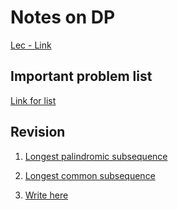 # Notes on DP

[Lec - Link](https://youtube.com/playlist?list=PLqM7alHXFySGbXhWx7sBJEwY2DnhDjmxm&feature=shared)

## Important problem list 
[Link for list](https://www.geeksforgeeks.org/top-20-dynamic-programming-interview-questions/)

## Revision
 <ol>
 
 <li>
 
 [Longest palindromic subsequence](https://www.geeksforgeeks.org/problems/longest-palindromic-subsequence-1612327878/1)</li>
 
 <li>

 [Longest common subsequence](https://www.geeksforgeeks.org/problems/longest-common-subsequence-1587115620/1)

 </li>

 <li>

 [Write here]()

 </li>


 </ol>